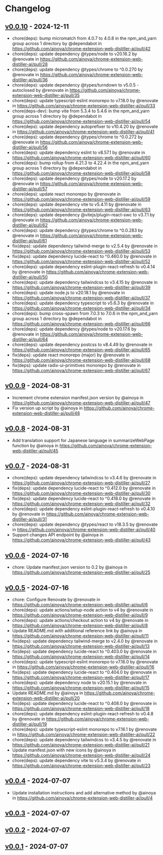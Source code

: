 # Changelog

## [v0.0.10](https://github.com/ainoya/chrome-extension-web-distiller-ai/compare/v0.0.9...v0.0.10) - 2024-12-11
- chore(deps): bump micromatch from 4.0.7 to 4.0.8 in the npm_and_yarn group across 1 directory by @dependabot in https://github.com/ainoya/chrome-extension-web-distiller-ai/pull/42
- chore(deps): update dependency @types/node to v20.16.2 by @renovate in https://github.com/ainoya/chrome-extension-web-distiller-ai/pull/28
- chore(deps): update dependency @types/chrome to ^0.0.270 by @renovate in https://github.com/ainoya/chrome-extension-web-distiller-ai/pull/36
- chore(deps): update dependency @types/turndown to v5.0.5 - autoclosed by @renovate in https://github.com/ainoya/chrome-extension-web-distiller-ai/pull/35
- chore(deps): update typescript-eslint monorepo to v7.18.0 by @renovate in https://github.com/ainoya/chrome-extension-web-distiller-ai/pull/33
- chore(deps-dev): bump vite from 5.3.4 to 5.4.6 in the npm_and_yarn group across 1 directory by @dependabot in https://github.com/ainoya/chrome-extension-web-distiller-ai/pull/54
- chore(deps): update dependency autoprefixer to v10.4.20 by @renovate in https://github.com/ainoya/chrome-extension-web-distiller-ai/pull/41
- chore(deps): update dependency @types/chrome to ^0.0.272 by @renovate in https://github.com/ainoya/chrome-extension-web-distiller-ai/pull/56
- chore(deps): update dependency eslint to v8.57.1 by @renovate in https://github.com/ainoya/chrome-extension-web-distiller-ai/pull/60
- chore(deps): bump rollup from 4.21.3 to 4.22.4 in the npm_and_yarn group across 1 directory by @dependabot in https://github.com/ainoya/chrome-extension-web-distiller-ai/pull/58
- chore(deps): update dependency @types/node to v20.17.2 by @renovate in https://github.com/ainoya/chrome-extension-web-distiller-ai/pull/57
- chore(deps): update react monorepo by @renovate in https://github.com/ainoya/chrome-extension-web-distiller-ai/pull/59
- chore(deps): update dependency vite to v5.4.11 by @renovate in https://github.com/ainoya/chrome-extension-web-distiller-ai/pull/63
- chore(deps): update dependency @vitejs/plugin-react-swc to v3.7.1 by @renovate in https://github.com/ainoya/chrome-extension-web-distiller-ai/pull/62
- chore(deps): update dependency @types/chrome to ^0.0.283 by @renovate in https://github.com/ainoya/chrome-extension-web-distiller-ai/pull/61
- fix(deps): update dependency tailwind-merge to v2.5.4 by @renovate in https://github.com/ainoya/chrome-extension-web-distiller-ai/pull/53
- fix(deps): update dependency lucide-react to ^0.460.0 by @renovate in https://github.com/ainoya/chrome-extension-web-distiller-ai/pull/52
- chore(deps): update dependency eslint-plugin-react-refresh to v0.4.14 by @renovate in https://github.com/ainoya/chrome-extension-web-distiller-ai/pull/50
- chore(deps): update dependency tailwindcss to v3.4.15 by @renovate in https://github.com/ainoya/chrome-extension-web-distiller-ai/pull/39
- chore(deps): update node.js to v20.18.1 by @renovate in https://github.com/ainoya/chrome-extension-web-distiller-ai/pull/37
- chore(deps): update dependency typescript to v5.6.3 by @renovate in https://github.com/ainoya/chrome-extension-web-distiller-ai/pull/34
- chore(deps): bump cross-spawn from 7.0.3 to 7.0.6 in the npm_and_yarn group across 1 directory by @dependabot in https://github.com/ainoya/chrome-extension-web-distiller-ai/pull/66
- chore(deps): update dependency @types/node to v20.17.6 by @renovate in https://github.com/ainoya/chrome-extension-web-distiller-ai/pull/64
- chore(deps): update dependency postcss to v8.4.49 by @renovate in https://github.com/ainoya/chrome-extension-web-distiller-ai/pull/65
- fix(deps): update react monorepo (major) by @renovate in https://github.com/ainoya/chrome-extension-web-distiller-ai/pull/68
- fix(deps): update radix-ui-primitives monorepo by @renovate in https://github.com/ainoya/chrome-extension-web-distiller-ai/pull/67

## [v0.0.9](https://github.com/ainoya/chrome-extension-web-distiller-ai/compare/v0.0.8...v0.0.9) - 2024-08-31
- Increment chrome extension manifest.json version by @ainoya in https://github.com/ainoya/chrome-extension-web-distiller-ai/pull/47
- Fix version up script by @ainoya in https://github.com/ainoya/chrome-extension-web-distiller-ai/pull/48

## [v0.0.8](https://github.com/ainoya/chrome-extension-web-distiller-ai/compare/v0.0.7...v0.0.8) - 2024-08-31
- Add translation support for Japanese language in summarizeWebPage function by @ainoya in https://github.com/ainoya/chrome-extension-web-distiller-ai/pull/45

## [v0.0.7](https://github.com/ainoya/chrome-extension-web-distiller-ai/compare/v0.0.6...v0.0.7) - 2024-08-31
- chore(deps): update dependency tailwindcss to v3.4.6 by @renovate in https://github.com/ainoya/chrome-extension-web-distiller-ai/pull/27
- fix(deps): update dependency lucide-react to ^0.412.0 by @renovate in https://github.com/ainoya/chrome-extension-web-distiller-ai/pull/30
- fix(deps): update dependency lucide-react to ^0.418.0 by @renovate in https://github.com/ainoya/chrome-extension-web-distiller-ai/pull/32
- chore(deps): update dependency eslint-plugin-react-refresh to v0.4.10 by @renovate in https://github.com/ainoya/chrome-extension-web-distiller-ai/pull/31
- chore(deps): update dependency @types/react to v18.3.5 by @renovate in https://github.com/ainoya/chrome-extension-web-distiller-ai/pull/40
- Support changes API endpoint by @ainoya in https://github.com/ainoya/chrome-extension-web-distiller-ai/pull/43

## [v0.0.6](https://github.com/ainoya/chrome-extension-web-distiller-ai/compare/v0.0.5...v0.0.6) - 2024-07-16
- chore: Update manifest.json version to 0.2 by @ainoya in https://github.com/ainoya/chrome-extension-web-distiller-ai/pull/25

## [v0.0.5](https://github.com/ainoya/chrome-extension-web-distiller-ai/compare/v0.0.4...v0.0.5) - 2024-07-16
- chore: Configure Renovate by @renovate in https://github.com/ainoya/chrome-extension-web-distiller-ai/pull/6
- chore(deps): update actions/setup-node action to v4 by @renovate in https://github.com/ainoya/chrome-extension-web-distiller-ai/pull/9
- chore(deps): update actions/checkout action to v4 by @renovate in https://github.com/ainoya/chrome-extension-web-distiller-ai/pull/8
- Update README.md with additional reference link by @ainoya in https://github.com/ainoya/chrome-extension-web-distiller-ai/pull/11
- fix(deps): update dependency tailwind-merge to v2.4.0 by @renovate in https://github.com/ainoya/chrome-extension-web-distiller-ai/pull/13
- fix(deps): update dependency lucide-react to ^0.403.0 by @renovate in https://github.com/ainoya/chrome-extension-web-distiller-ai/pull/14
- chore(deps): update typescript-eslint monorepo to v7.16.0 by @renovate in https://github.com/ainoya/chrome-extension-web-distiller-ai/pull/16
- fix(deps): update dependency lucide-react to ^0.404.0 by @renovate in https://github.com/ainoya/chrome-extension-web-distiller-ai/pull/17
- chore(deps): update dependency node to v20.15.1 by @renovate in https://github.com/ainoya/chrome-extension-web-distiller-ai/pull/15
- Update README.md by @ainoya in https://github.com/ainoya/chrome-extension-web-distiller-ai/pull/20
- fix(deps): update dependency lucide-react to ^0.408.0 by @renovate in https://github.com/ainoya/chrome-extension-web-distiller-ai/pull/18
- chore(deps): update dependency eslint-plugin-react-refresh to v0.4.8 by @renovate in https://github.com/ainoya/chrome-extension-web-distiller-ai/pull/19
- chore(deps): update typescript-eslint monorepo to v7.16.1 by @renovate in https://github.com/ainoya/chrome-extension-web-distiller-ai/pull/22
- chore(deps): update dependency tailwindcss to v3.4.5 by @renovate in https://github.com/ainoya/chrome-extension-web-distiller-ai/pull/21
- Update manifest.json with new icons by @ainoya in https://github.com/ainoya/chrome-extension-web-distiller-ai/pull/24
- chore(deps): update dependency vite to v5.3.4 by @renovate in https://github.com/ainoya/chrome-extension-web-distiller-ai/pull/23

## [v0.0.4](https://github.com/ainoya/chrome-extension-web-distiller-ai/compare/v0.0.3...v0.0.4) - 2024-07-07
- Update installation instructions and add alternative method by @ainoya in https://github.com/ainoya/chrome-extension-web-distiller-ai/pull/4

## [v0.0.3](https://github.com/ainoya/chrome-extension-web-distiller-ai/compare/v0.0.2...v0.0.3) - 2024-07-07

## [v0.0.2](https://github.com/ainoya/chrome-extension-web-distiller-ai/compare/v0.0.1...v0.0.2) - 2024-07-07

## [v0.0.1](https://github.com/ainoya/chrome-extension-web-distiller-ai/commits/v0.0.1) - 2024-07-07
